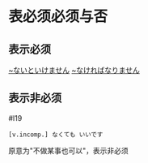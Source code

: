 # 表必须必须与否
## 表示必须
[~ないといけません](ないと.md#不...就...)
[~なければなりません](なければなりません.md)

## 表示非必须  
 #l19
```nihongo
[v.incomp.] なくても いいです
```

原意为"不做某事也可以"，表示非必须